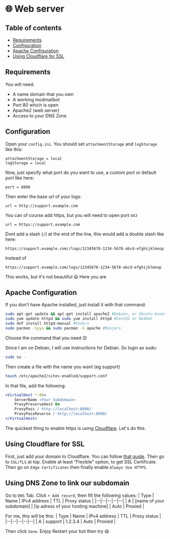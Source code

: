 ﻿# 🌐 Web server

## Table of contents

* [Requirements](#requirements)
* [Configuration](#configuration)
* [Apache Configuration](#apache-configuration)
* [Using Cloudflare for SSL](#using-cloudflare-for-ssl)

## Requirements
You will need:
* A name domain that you own
* A working modmailbot
* Port 80 which is open
* Apache2 (web server)
* Access to your DNS Zone
## Configuration
Open your `config.ini`. You should set `attachmentStorage` and `logStorage` like this: 
```
attachmentStorage = local
logStorage = local
```
Now, just specify what port do you want to use, a custom port or default port like here:
```
port = 8890
```
Then enter the base url of your logs: 
```
url = http://support.example.com
```
You can of course add https, but you will need to open port `443`
```
url = https://support.example.com
```
Dont add a slash (`/`) at the end of the line, this would add a double slash like here: 
```
https://support.example.com//logs/12345678-1234-5678-abcd-efghijklmnop
```
Instead of
```
https://support.example.com/logs/12345678-1234-5678-abcd-efghijklmnop 
```
This works, but it's not beautiful 😃
Here you are

## Apache Configuration
If you don't have Apache installed, just install it with that command:
```bash
sudo apt-get update && apt-get install apache2 #Debian, or Ubuntu-based distributions
sudo yum update httpd && sudo yum install httpd #CentOS or RedHat
sudo dnf install httpd-manual #Fedora
sudo pacman -Syyu && sudo pacman -S apache #Manjaro
```
Choose the command that you need 😊

Since I am on Debian, I will use instructions for Debian.
So login as sudo:
```bash
sudo su -
```
Then create a file with the name you want (eg support)
```bash
touch /etc/apache2/sites-enabled/support.conf
```
In that file, add the following:
```apache
<VirtualHost *:80>
    ServerName <Your Subdomain>
    ProxyPreserveHost On
    ProxyPass / http://localhost:8890/
    ProxyPassReverse / http://localhost:8890/
</VirtualHost>
```
The quickest thing to enable https is using [Cloudflare](https://cloudflare.com). Let's do this.
## Using Cloudflare for SSL
First, just add your domain to Cloudflare. You can follow [that guide](https://community.cloudflare.com/t/step-1-adding-your-domain-to-cloudflare/64309). Then go to `SSL/TLS` at top. Enable at least "Flexible" option, to get SSL Certificate. Then go on `Edge Certificates` then finally enable `Always Use HTTPS`.

## Using DNS Zone to link our subdomain
Go to `DNS` Tab. Click `+ Add record`, then fill the following values:
| Type | Name | IPv4 address | TTL |  Proxy status |
|--|--|--|--|--|
| A | [name of your subdomain] | [ip adress of your hosting machine] | Auto | Proxied |

For me, this will be this:
| Type | Name | IPv4 address | TTL |  Proxy status |
|--|--|--|--|--|
| A | support | 1.2.3.4 | Auto | Proxied |

Then click `Save`. Enjoy
Restart your bot then try 😃


